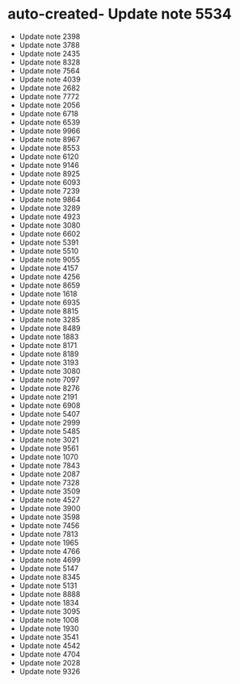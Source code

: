 # auto-created- Update note 5534
- Update note 2398
- Update note 3788
- Update note 2435
- Update note 8328
- Update note 7564
- Update note 4039
- Update note 2682
- Update note 7772
- Update note 2056
- Update note 6718
- Update note 6539
- Update note 9966
- Update note 8967
- Update note 8553
- Update note 6120
- Update note 9146
- Update note 8925
- Update note 6093
- Update note 7239
- Update note 9864
- Update note 3289
- Update note 4923
- Update note 3080
- Update note 6602
- Update note 5391
- Update note 5510
- Update note 9055
- Update note 4157
- Update note 4256
- Update note 8659
- Update note 1618
- Update note 6935
- Update note 8815
- Update note 3285
- Update note 8489
- Update note 1883
- Update note 8171
- Update note 8189
- Update note 3193
- Update note 3080
- Update note 7097
- Update note 8276
- Update note 2191
- Update note 6908
- Update note 5407
- Update note 2999
- Update note 5485
- Update note 3021
- Update note 9561
- Update note 1070
- Update note 7843
- Update note 2087
- Update note 7328
- Update note 3509
- Update note 4527
- Update note 3900
- Update note 3598
- Update note 7456
- Update note 7813
- Update note 1965
- Update note 4766
- Update note 4699
- Update note 5147
- Update note 8345
- Update note 5131
- Update note 8888
- Update note 1834
- Update note 3095
- Update note 1008
- Update note 1930
- Update note 3541
- Update note 4542
- Update note 4704
- Update note 2028
- Update note 9326

